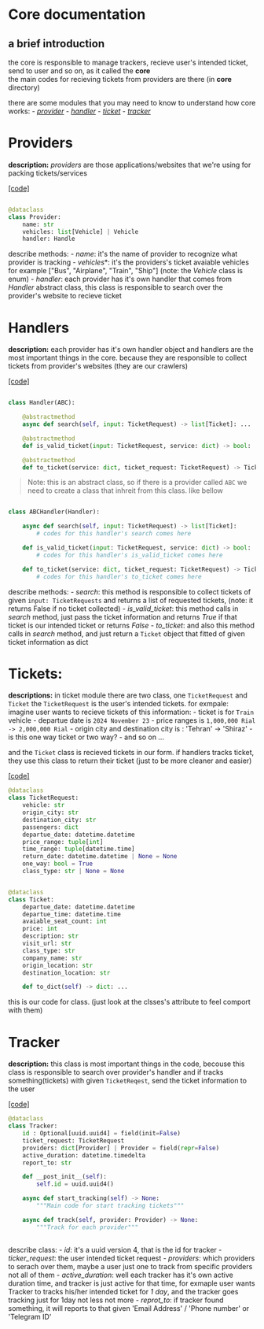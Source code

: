 # Core documentation


## a brief introduction

the core is responsible to manage trackers, recieve user's intended ticket, send to user and so on, as it called the **core**<br/>
the main codes for recieving tickets from providers are there (in **core** directory)

there are some modules that you may need to know to understand how core works:
	- [*provider*](#providers)
	- [*handler*](#handlers)
	- [*ticket*](#tickets)
	- [*tracker*](#tracker)


# Providers

**description:** *providers* are those applications/websites that we're using for packing tickets/services

[\[code\]](https://github.com/amirhosseinzibaei/ticketracker/blob/main/core/provider/providers.py)
```python

@dataclass
class Provider:
	name: str
	vehicles: list[Vehicle] | Vehicle
	handler: Handle

```

describe methods:
	- *name*: it's the name of provider to recognize what provider is tracking
	- *vehicles**: it's the providers's ticket avaiable vehicles for example ["Bus", "Airplane", "Train", "Ship"] (note: the *Vehicle* class is enum)
	- *handler*: each provider has it's own handler that comes from *Handler* abstract class, this class is responsible to search over the provider's website to recieve ticket


# Handlers

**description:** each provider has it's own handler object and handlers are the most important things in the core. because they are responsible to collect tickets from provider's websites (they are our crawlers)

[\[code\]](https://github.com/amirhosseinzibaei/ticketracker/blob/main/core/handler/handlers.py)
```python

class Handler(ABC):

	@abstractmethod
	async def search(self, input: TicketRequest) -> list[Ticket]: ...

	@abstractmethod
	def is_valid_ticket(input: TicketRequest, service: dict) -> bool: ...

	@abstractmethod
	def to_ticket(service: dict, ticket_request: TicketRequest) -> Ticket: ...

```

> Note: this is an abstract class, so if there is a provider called `ABC`
> we need to create a class that inhreit from this class. like bellow
```python

class ABCHandler(Handler):

	async def search(self, input: TicketRequest) -> list[Ticket]:
		# codes for this handler's search comes here

	def is_valid_ticket(input: TicketRequest, service: dict) -> bool: ...
		# codes for this handler's is_valid_ticket comes here

	def to_ticket(service: dict, ticket_request: TicketRequest) -> Ticket: ...
		# codes for this handler's to_ticket comes here

```

describe methods:
	- *search*: this method is responsible to collect tickets of given `input: TicketRequests` and returns a list of requested tickets, (note: it returns False if no ticket collected)
	- *is_valid_ticket*: this method calls in *search* method, just pass the ticket information and returns *True* if that ticket is our intended ticket or returns *False*
	- *to_ticket*: and also this method calls in *search* method, and just return a `Ticket` object that fitted of given ticket information as dict


# Tickets:


**descriptions:** in ticket module there are two class, one `TicketRequest` and `Ticket`
the `TicketRequest` is the user's intended tickets. for exmpale:
	imagine user wants to recieve tickets of this information:
		- ticket is for `Train` vehicle
		- departue date is `2024 November 23`
		- price ranges is `1,000,000 Rial -> 2,000,000 Rial`
		- origin city and destination city is : 'Tehran' -> 'Shiraz'
		- is this one way ticket or two way?
		- and so on ...

and the `Ticket` class is recieved tickets in our form. if handlers tracks ticket, they use this class to return their ticket (just to be more cleaner and easier)


[\[code\]](https://github.com/amirhosseinzibaei/ticketracker/blob/main/core/ticket/tickets.py)

```python
@dataclass
class TicketRequest:
	vehicle: str
	origin_city: str
	destination_city: str
	passengers: dict
	departue_date: datetime.datetime
	price_range: tuple[int]
	time_range: tuple[datetime.time]
	return_date: datetime.datetime | None = None
	one_way: bool = True
	class_type: str | None = None


@dataclass
class Ticket:
	departue_date: datetime.datetime
	departue_time: datetime.time
	avaiable_seat_count: int
	price: int
	description: str
	visit_url: str
	class_type: str
	company_name: str
	origin_location: str
	destination_location: str

	def to_dict(self) -> dict: ...

```

this is our code for class. (just look at the clsses's attribute to feel comport with them)



# Tracker

**description:** this class is most important things in the code, becouse this class is responsible to search over provider's handler
and if tracks something(tickets) with given `TicketReqest`, send the ticket information to the user


[\[code\]](https://github.com/amirhosseinzibaei/ticketracker/blob/main/core/tracker/tracker.py)

```python
@dataclass
class Tracker:
	id : Optional[uuid.uuid4] = field(init=False)
	ticket_request: TicketRequest
	providers: dict[Provider] | Provider = field(repr=False)
	active_duration: datetime.timedelta
	report_to: str

	def __post_init__(self):
		self.id = uuid.uuid4()

	async def start_tracking(self) -> None:
		"""Main code for start tracking tickets"""

	async def track(self, provider: Provider) -> None:
		"""Track for each provider"""
		
```

describe class:
	- *id*: it's a uuid version 4, that is the id for tracker
	- *ticker_request*: the user intended ticket request
	- *providers*: which providers to serach over them, maybe a user just one to track from specific providers not all of them
	- *active_duration*: well each tracker has it's own active duration time, and tracker is just active for that time, for exmaple user wants Tracker to tracks his/her intended ticket for *1 day*, and the tracker goes tracking just for 1day not less not more
	- *reprot_to*: if tracker found something, it will reports to that given 'Email Address' / 'Phone number' or 'Telegram ID'
